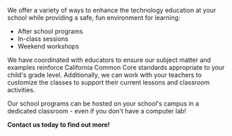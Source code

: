 
We offer a variety of ways to enhance the technology education at your school while providing a safe, fun environment for learning:
- After school programs
- In-class sessions
- Weekend workshops

We have coordinated with educators to ensure our subject matter and examples reinforce California Common Core standards appropriate to your child's grade level.  Additionally, we can work with your teachers to customize the classes to support their current lessons and classroom activities.

Our school programs can be hosted on your school's campus in a dedicated classroom - even if you don't have a computer lab!

**Contact us today to find out more!**